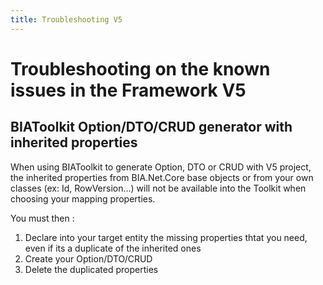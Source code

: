 ```yaml
---
title: Troubleshooting V5
---
```


# Troubleshooting on the known issues in the Framework V5

## BIAToolkit Option/DTO/CRUD generator with inherited properties
When using BIAToolkit to generate Option, DTO or CRUD with V5 project, the inherited properties from BIA.Net.Core base objects or from your own classes (ex: Id, RowVersion...) will not be available into the Toolkit when choosing your mapping properties.  

You must then : 
1. Declare into your target entity the missing properties thtat you need, even if its a duplicate of the inherited ones
2. Create your Option/DTO/CRUD
3. Delete the duplicated properties

    
